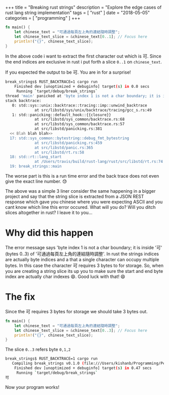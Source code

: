 +++
title = "Breaking rust strings"
description = "Explore the edge cases of rust lang string implementation"
tags = [
    "rust"
]
date = "2018-05-05"
categories = [
    "programming"
]
+++

```rust
fn main() {
    let chinese_text = "可通過每頁左上角的連結隨時調整";
    let chinese_text_slice = &chinese_text[0..1]; // Focus here
    println!("{}", chinese_text_slice);
}
```

In the above code i want to extract the first character out which is 可.
Since the end indices are exclusive in rust i put forth a slice `0..1` on `chinese_text`.

If you expected the output to be 可. You are in for a surprise!

```bash
break_strings$ RUST_BACKTRACE=1 cargo run
    Finished dev [unoptimized + debuginfo] target(s) in 0.0 secs
     Running `target/debug/break_strings`
thread 'main' panicked at 'byte index 1 is not a char boundary; it is inside '可' (bytes 0..3) of `可通過每頁左上角的連結隨時調整`', src/libcore/str/mod.rs:2234:5
stack backtrace:
   0: std::sys::unix::backtrace::tracing::imp::unwind_backtrace
             at src/libstd/sys/unix/backtrace/tracing/gcc_s.rs:49
   1: std::panicking::default_hook::{{closure}}
             at src/libstd/sys_common/backtrace.rs:68
             at src/libstd/sys_common/backtrace.rs:57
             at src/libstd/panicking.rs:381
  << Blah blah blah>>
  17: std::sys_common::bytestring::debug_fmt_bytestring
             at src/libstd/panicking.rs:459
             at src/libstd/panic.rs:365
             at src/libstd/rt.rs:58
  18: std::rt::lang_start
             at /Users/travis/build/rust-lang/rust/src/libstd/rt.rs:74
  19: break_strings::main
```

The worse part is this is a run time error and the back trace does
not even give the exact line number. 😓

The above was a simple 3 liner consider the same happening in a bigger project and say that the string slice
is extracted from a JSON REST response which gave you chinese where you were expecting ASCII and you cant know which line this error occured. What will you do? Will you ditch slices altogether in rust? I leave it to you...

# Why did this happen

The error message says 'byte index 1 is not a char boundary; it is inside '可' (bytes 0..3) of '可通過每頁左上角的連結隨時調整'. In rust the strings indices are actually byte indices and a that a single character can occupy multiple bytes. In this case the character 可 requires 3 bytes to for storage. So, when you are creating a string slice its up you to make sure the start and end byte index are actually char indexes 😄. Good luck with that! 😄

# The fix

Since the 可 requires 3 bytes for storage we should take 3 bytes out.

```rust
fn main() {
    let chinese_text = "可通過每頁左上角的連結隨時調整";
    let chinese_text_slice = &chinese_text[0..3]; // Focus here
    println!("{}", chinese_text_slice);
}
```

The slice `0..3` refers byte `0,1,2`

```bash
break_strings$ RUST_BACKTRACE=1 cargo run
   Compiling break_strings v0.1.0 (file:///Users/kishanb/Programming/Personal/learn-rust/break_strings)
    Finished dev [unoptimized + debuginfo] target(s) in 0.47 secs
     Running `target/debug/break_strings`
可
```

Now your program works!